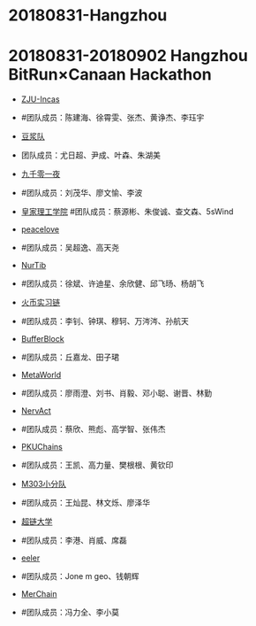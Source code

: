 # 20180831-Hangzhou
20180831-20180902 Hangzhou BitRun×Canaan Hackathon
=====
- [ZJU-Incas](https://github.com/ZJU-INCAS/Bitrun-upload)
- #团队成员：陈建海、徐霄雯、张杰、黄诤杰、李珏宇

- [豆浆队](https://github.com/yinchengtsinghua/bitrunhackathon)
- 团队成员：尤日超、尹成、叶森、朱湖美

- [九千零一夜](https://github.com/openaichain/AI-bitrunhackson)
- #团队成员：刘茂华、廖文愉、李波

- [皇家理工学院](https://github.com/Frankie34/NKN_codingChallenge-Eduber/)
  #团队成员：蔡源彬、朱俊诚、查文森、5sWind

- [peacelove](https://github.com/wcy1231/Chain-Studio)
- #团队成员：吴超逸、高天尧

- [NurTib](https://github.com/PRIEWIENV/NurTib)
- #团队成员：徐斌、许迪星、余欣健、邱飞旸、杨胡飞

- [火币实习链](https://github.com/livc/dont-touch)
- #团队成员：李钊、钟琪、穆轲、万涔涔、孙航天

- [BufferBlock](https://github.com/Dearkano/BitrunHackathon)
- #团队成员：丘嘉龙、田子珺

- [MetaWorld](https://github.com/JackyKen/BitRun-MetaWorld-DragonDapp)
- #团队成员：廖雨澄、刘书、肖毅、邓小聪、谢晋、林勤

- [NervAct](https://github.com/greatdinosaur/nervact)
- #团队成员：蔡欣、熊彪、高学智、张伟杰

- [PKUChains](https://github.com/kingvern/PKUChain)
- #团队成员：王凯、高力量、樊根根、黄钦印

- [M303小分队](https://github.com/Wangcankun/trace_block)
- #团队成员：王灿昆、林文烁、廖泽华

- [超链大学](https://github.com/shenzhoudance/chaoliandaxue)
- #团队成员：李港、肖威、席磊

- [eeler](https://github.com/Jonemgeo)
- #团队成员：Jone m geo、钱朝辉

- [MerChain](https://github.com/flyq/hackthon-bitrun)
- #团队成员：冯力全、李小莫

